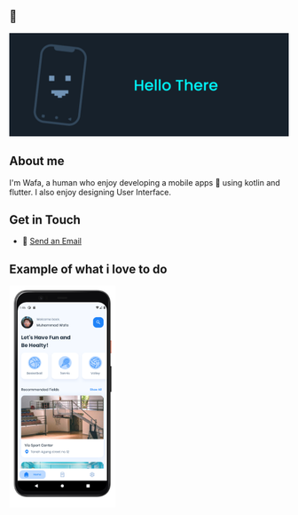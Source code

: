 ## 👋

<img src="https://raw.githubusercontent.com/mikirinkode/mikirinkode/master/assets/hello.png" alt="Hello There">

## About me
I'm Wafa, a human who enjoy developing a mobile apps 📱 using kotlin and flutter. I also enjoy designing User Interface.

## Get in Touch
- 📧 <a href="mailto:muhammadwafa105@gmail.com?">Send an Email</a>

<!-- [![Top Langs](https://github-readme-stats.vercel.app/api/top-langs/?username=mikirinkode&layout=compact&theme=github_dark)](https://github.com/anuraghazra/github-readme-stats) -->

## Example of what i love to do
<a href="https://github.com/mikirinkode/sports_field_booking_app">
<img style="height:400px;" src="https://raw.githubusercontent.com/mikirinkode/mikirinkode/master/assets/spod_app.png" alt="Spod App Preview">
</a>
<!-- ![Anurag's GitHub stats](https://github-readme-stats.vercel.app/api?username=mikirinkode&count_private=true&theme=algolia&show_icons=true) -->


<!--
**mikirinkode/mikirinkode** is a ✨ _special_ ✨ repository because its `README.md` (this file) appears on your GitHub profile.

Here are some ideas to get you started:

- 🔭 I’m currently working on ...
- 🌱 I’m currently learning ...
- 👯 I’m looking to collaborate on ...
- 🤔 I’m looking for help with ...
- 💬 Ask me about ...
- 📫 How to reach me: ...
- 😄 Pronouns: ...
- ⚡ Fun fact: ...
-->
